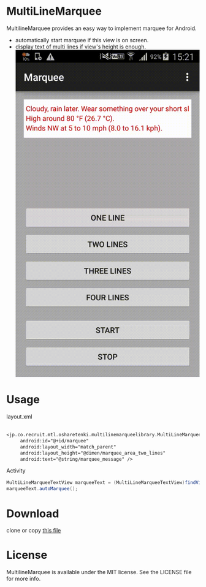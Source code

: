 # MultiLineMarquee
MultilineMarquee provides an easy way to implement marquee for Android.  
 - automatically start marquee if this view is on screen.
 - display text of multi lines if view's height is enough.
![sample_anim](https://github.com/recruit-mtl/MultilineMarquee/blob/master/scroll_sample_anim.gif)

# Usage
layout.xml
```
 <jp.co.recruit.mtl.osharetenki.multilinemarqueelibrary.MultiLineMarqueeTextView
     android:id="@+id/marquee"
     android:layout_width="match_parent"
     android:layout_height="@dimen/marquee_area_two_lines"
     android:text="@string/marquee_message" />
```
Activity
```java
MultiLineMarqueeTextView marqueeText = (MultiLineMarqueeTextView)findViewById(R.id.marquee);
marqueeText.autoMarquee();
```

# Download
clone or copy [this file](https://github.com/recruit-mtl/MultilineMarquee/blob/master/library/src/main/java/jp/co/recruit/mtl/osharetenki/multilinemarqueelibrary/MultiLineMarqueeTextView.java)

# License
MultilineMarquee is available under the MIT license. See the LICENSE file for more info.

